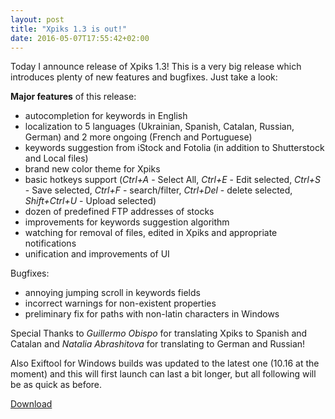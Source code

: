 ```yaml
---
layout: post
title: "Xpiks 1.3 is out!"
date: 2016-05-07T17:55:42+02:00
---
```


Today I announce release of Xpiks 1.3! This is a very big release which introduces plenty of new features and bugfixes. Just take a look:

**Major features** of this release:

- autocompletion for keywords in English
- localization to 5 languages (Ukrainian, Spanish, Catalan, Russian, German) and 2 more ongoing (French and Portuguese)
- keywords suggestion from iStock and Fotolia (in addition to Shutterstock and Local files)
- brand new color theme for Xpiks
- basic hotkeys support (_Ctrl+A_ - Select All, _Ctrl+E_ - Edit selected, _Ctrl+S_ - Save selected, _Ctrl+F_ - search/filter, _Ctrl+Del_ - delete selected, _Shift+Ctrl+U_ - Upload selected)
- dozen of predefined FTP addresses of stocks
- improvements for keywords suggestion algorithm
- watching for removal of files, edited in Xpiks and appropriate notifications
- unification and improvements of UI

Bugfixes:

- annoying jumping scroll in keywords fields
- incorrect warnings for non-existent properties
- preliminary fix for paths with non-latin characters in Windows

Special Thanks to _Guillermo Obispo_ for translating Xpiks to Spanish and Catalan and _Natalia Abrashitova_ for translating to German and Russian!

Also Exiftool for Windows builds was updated to the latest one (10.16 at the moment) and this will first launch can last a bit longer, but all following will be as quick as before.

<div class="download-link"><a href="{{ site.url }}/downloads">Download</a></div>
